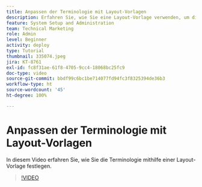 ```yaml
---
title: Anpassen der Terminologie mit Layout-Vorlagen
description: Erfahren Sie, wie Sie eine Layout-Vorlage verwenden, um die Terminologie in der Benutzeroberfläche für Aufgaben, Projekte und andere Elemente anzupassen.
feature: System Setup and Administration
team: Technical Marketing
role: Admin
level: Beginner
activity: deploy
type: Tutorial
thumbnail: 335074.jpeg
jira: KT-8761
exl-id: fc8f31ae-61f8-4705-9cc4-18068bc25fc9
doc-type: video
source-git-commit: bbdf99c6bc1be714077fd94fc3f8325394de36b3
workflow-type: ht
source-wordcount: '45'
ht-degree: 100%

---
```


# Anpassen der Terminologie mit Layout-Vorlagen

In diesem Video erfahren Sie, wie Sie die Terminologie mithilfe einer Layout-Vorlage festlegen.

>[!VIDEO](https://video.tv.adobe.com/v/335074/?quality=12&learn=on&enablevpops=1)
